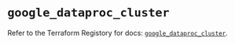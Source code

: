 # `google_dataproc_cluster`

Refer to the Terraform Registory for docs: [`google_dataproc_cluster`](https://registry.terraform.io/providers/hashicorp/google-beta/5.2.0/docs/resources/google_dataproc_cluster).

